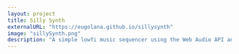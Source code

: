 ```yaml
---
layout: project
title: Silly Synth
externalURL: "https://eugolana.github.io/sillysynth"
image: "sillySynth.png"
description: "A simple lowfi music sequencer using the Web Audio API and paper.js"
---
```

   